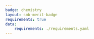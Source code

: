 ```yaml
---
badge: chemistry
layout: smb-merit-badge
requirements: true
data:
    requirements: ./requirements.yaml
---
```

